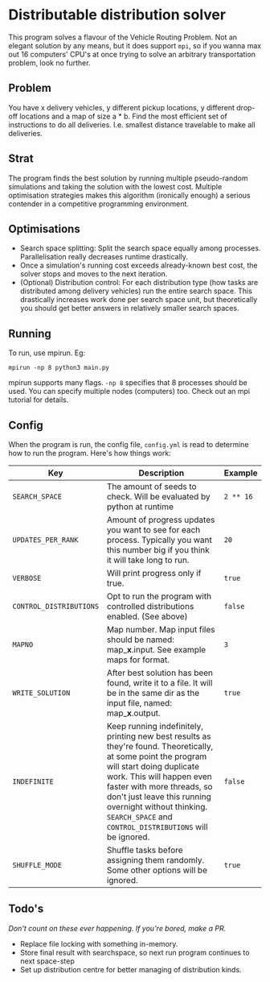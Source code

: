 # Distributable distribution solver

This program solves a flavour of the Vehicle Routing Problem. Not an elegant solution by any means, but it does support `mpi`, so if you wanna max out 16 computers' CPU's at once trying to solve an arbitrary transportation problem, look no further.

## Problem

You have x delivery vehicles, y different pickup locations, y different drop-off locations and a map of size a * b. Find the most efficient set of instructions to do all deliveries. I.e. smallest distance travelable to make all deliveries. 

## Strat

The program finds the best solution by running multiple pseudo-random simulations and taking the solution with the lowest cost. Multiple optimisation strategies makes this algorithm (ironically enough) a serious contender in a competitive programming environment.

## Optimisations

- Search space splitting: Split the search space equally among processes. Parallelisation really decreases runtime drastically. 
- Once a simulation's running cost exceeds already-known best cost, the solver stops and moves to the next iteration.
- (Optional) Distribution control: For each distribution type (how tasks are distributed among delivery vehicles) run the entire search space. This drastically increases work done per search space unit, but theoretically you should get better answers in relatively smaller search spaces. 

## Running

To run, use mpirun. Eg:

    mpirun -np 8 python3 main.py
    
mpirun supports many flags. `-np 8` specifies that 8 processes should be used. You can specify multiple nodes (computers) too. Check out an mpi tutorial for details.

## Config

When the program is run, the config file, `config.yml` is read to determine how to run the program. Here's how things work: 

Key | Description | Example
--- | --- | ---
`SEARCH_SPACE` | The amount of seeds to check. Will be evaluated by python at runtime | `2 ** 16`
`UPDATES_PER_RANK` | Amount of progress updates you want to see for each process. Typically you want this number big if you think it will take long to run.| `20`
`VERBOSE` | Will print progress only if true. | `true`
`CONTROL_DISTRIBUTIONS` | Opt to run the program with controlled distributions enabled. (See above)| `false` 
`MAPNO` | Map number. Map input files should be named: map_**x**.input. See example maps for format. | `3`
`WRITE_SOLUTION` | After best solution has been found, write it to a file. It will be in the same dir as the input file, named: map_**x**.output. | `true`
`INDEFINITE` | Keep running indefinitely, printing new best results as they're found. Theoretically, at some point the program will start doing duplicate work. This will happen even faster with more threads, so don't just leave this running overnight without thinking. `SEARCH_SPACE` and `CONTROL_DISTRIBUTIONS` will be ignored. | `false`
`SHUFFLE_MODE` | Shuffle tasks before assigning them randomly. Some other options will be ignored. | `true` 

## Todo's

*Don't count on these ever happening. If you're bored, make a PR.*

- Replace file locking with something in-memory. 
- Store final result with searchspace, so next run program continues to next space-step
- Set up distribution centre for better managing of distribution kinds.
